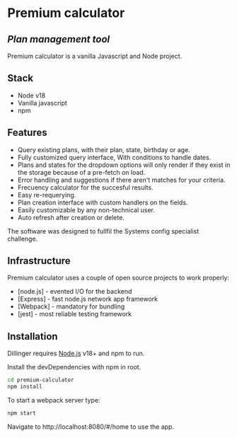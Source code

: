# Premium calculator
## _Plan management tool_

Premium calculator is a vanilla Javascript and Node project.

## Stack
- Node v18
- Vanilla javascript
- npm

## Features

- Query existing plans, with their plan, state, birthday or age.
- Fully customized query interface, With conditions to handle dates.
- Plans and states for the dropdown options will only render if they exist in the storage because of a pre-fetch on load.
- Error handling and suggestions if there aren't matches for your criteria.
- Frecuency calculator for the succesful results.
- Easy re-requerying.
- Plan creation interface with custom handlers on the fields.
- Easily customizable by any non-technical user.
- Auto refresh after creation or delete.

The software was designed to fullfil the Systems config specialist challenge.

## Infrastructure

Premium calculator uses a couple of open source projects to work properly:

- [node.js] - evented I/O for the backend
- [Express] - fast node.js network app framework
- [Webpack] - mandatory for bundling
- [jest] - most reliable testing framework

## Installation

Dillinger requires [Node.js](https://nodejs.org/) v18+ and npm to run.

Install the devDependencies with npm in root.

```sh
cd premium-calculator
npm install
```

To start a webpack server type:

```sh
npm start
```

Navigate to http://localhost:8080/#/home to use the app.

